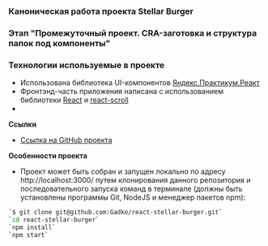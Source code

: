 ### Каноническая работа проекта Stellar Burger 
### Этап "Промежуточный проект. CRA-заготовка и структура папок под компоненты"
### Технологии используемые в проекте

* Использована библиотека UI-компонентов [Яндекс.Практикум.Реакт](https://giters.com/yandex-praktikum/react-developer-burger-ui-components)
* Фронтэнд-часть приложения написана с использованием библиотеки [React](https://react.dev/) и [react-scroll](https://www.npmjs.com/package/react-scroll?activeTab=readme)
* 

**Ссылки**

* [Ссылка на GitHub проекта](https://gadko.github.io/react-stellar-burger/)

**Особенности проекта**

* Проект может быть собран и запущен локально по адресу http://localhost:3000/ путем клонирования данного репозитория и последовательного запуска команд в терминале (должны быть установлены программы Git, NodeJS и менеджер пакетов npm):
```sh
`$ git clone git@github.com:Gadko/react-stellar-burger.git`
`cd react-stellar-burger`
`npm install`
`npm start`
```
